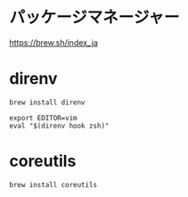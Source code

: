 # パッケージマネージャー
https://brew.sh/index_ja

# direnv
```
brew install direnv

export EDITOR=vim
eval "$(direnv hook zsh)"
```

# coreutils
```
brew install coreutils
```
